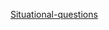 [Situational-questions](https://docs.google.com/document/d/1s7TYT1N4hBbiDSXkmMzZZl6g82CpMlJZEYJrnzjIGOw/edit?usp=sharing)
